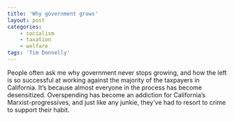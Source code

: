 ```yaml
---
title: 'Why government grows'
layout: post
categories:
    - socialism
    - taxation
    - welfare
tags: 'Tim Donnelly'
---
```


People often ask me why government never stops growing, and how the left is so successful at working against the majority of the taxpayers in California. It’s because almost everyone in the process has become desensitized. Overspending has become an addiction for California’s Marxist-progressives, and just like any junkie, they’ve had to resort to crime to support their habit.
